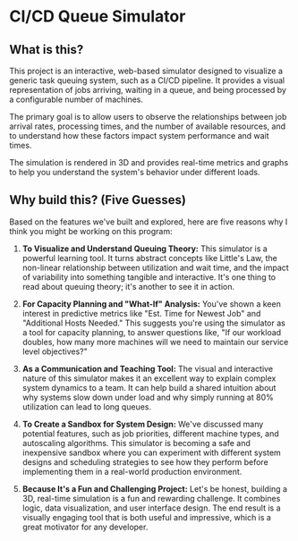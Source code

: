 # CI/CD Queue Simulator

## What is this?

This project is an interactive, web-based simulator designed to visualize a generic task queuing system, such as a CI/CD pipeline. It provides a visual representation of jobs arriving, waiting in a queue, and being processed by a configurable number of machines.

The primary goal is to allow users to observe the relationships between job arrival rates, processing times, and the number of available resources, and to understand how these factors impact system performance and wait times.

The simulation is rendered in 3D and provides real-time metrics and graphs to help you understand the system's behavior under different loads.

## Why build this? (Five Guesses)

Based on the features we've built and explored, here are five reasons why I think you might be working on this program:

1.  **To Visualize and Understand Queuing Theory:** This simulator is a powerful learning tool. It turns abstract concepts like Little's Law, the non-linear relationship between utilization and wait time, and the impact of variability into something tangible and interactive. It's one thing to read about queuing theory; it's another to see it in action.

2.  **For Capacity Planning and "What-If" Analysis:** You've shown a keen interest in predictive metrics like "Est. Time for Newest Job" and "Additional Hosts Needed." This suggests you're using the simulator as a tool for capacity planning, to answer questions like, "If our workload doubles, how many more machines will we need to maintain our service level objectives?"

3.  **As a Communication and Teaching Tool:** The visual and interactive nature of this simulator makes it an excellent way to explain complex system dynamics to a team. It can help build a shared intuition about why systems slow down under load and why simply running at 80% utilization can lead to long queues.

4.  **To Create a Sandbox for System Design:** We've discussed many potential features, such as job priorities, different machine types, and autoscaling algorithms. This simulator is becoming a safe and inexpensive sandbox where you can experiment with different system designs and scheduling strategies to see how they perform before implementing them in a real-world production environment.

5.  **Because It's a Fun and Challenging Project:** Let's be honest, building a 3D, real-time simulation is a fun and rewarding challenge. It combines logic, data visualization, and user interface design. The end result is a visually engaging tool that is both useful and impressive, which is a great motivator for any developer.